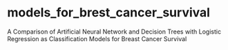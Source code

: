 # models_for_brest_cancer_survival
A Comparison of Artificial Neural Network and Decision Trees with Logistic Regression as Classification Models for Breast Cancer Survival
